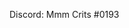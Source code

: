 Discord: Mmm Crits #0193

<!---
MmmCrits/MmmCrits is a ✨ special ✨ repository because its `README.md` (this file) appears on your GitHub profile.
You can click the Preview link to take a look at your changes.
--->
